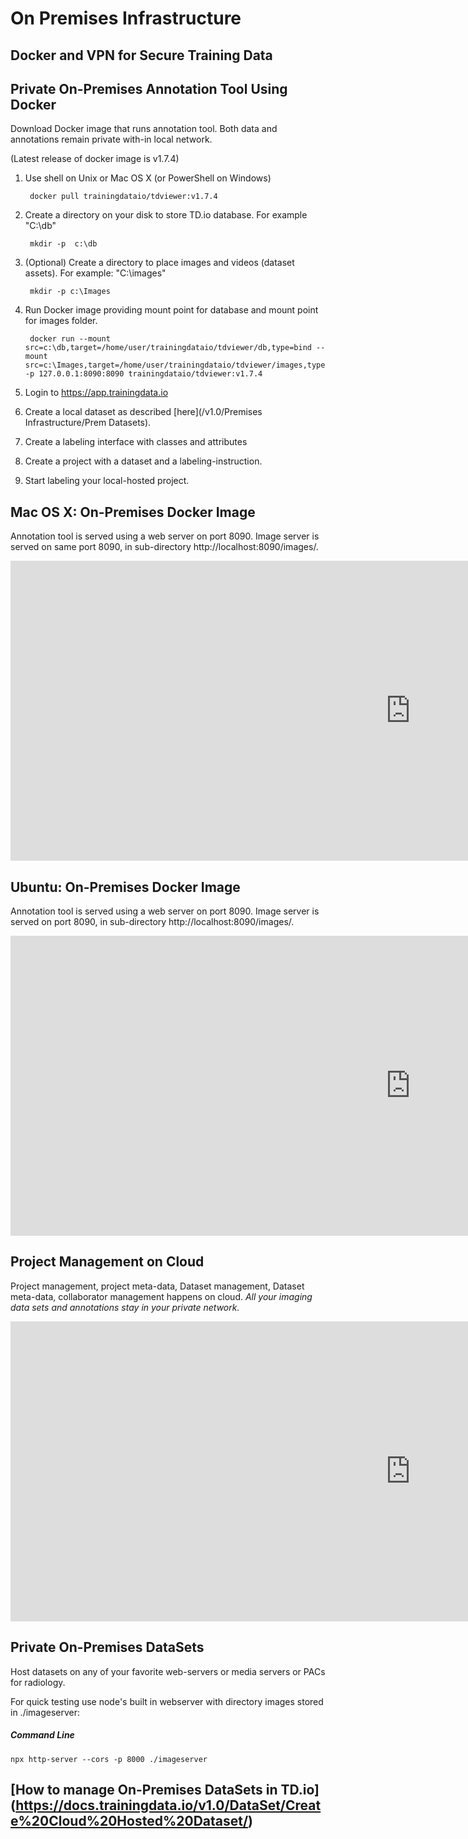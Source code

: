 # On Premises Infrastructure

## Docker and VPN for Secure Training Data

## Private On-Premises Annotation Tool Using Docker

Download Docker image that runs annotation tool. Both data and annotations remain private with-in local network.

(Latest release of docker image is v1.7.4)

1. Use shell on Unix or Mac OS X (or PowerShell on Windows)

        docker pull trainingdataio/tdviewer:v1.7.4


2. Create a directory on your disk to store TD.io database. For example "C:\db"

        mkdir -p  c:\db

3. (Optional) Create a directory to place images and videos (dataset assets). For example: "C:\images"

        mkdir -p c:\Images

4. Run Docker image providing mount point for database and mount point for images folder.

        docker run --mount src=c:\db,target=/home/user/trainingdataio/tdviewer/db,type=bind --mount src=c:\Images,target=/home/user/trainingdataio/tdviewer/images,type=bind -p 127.0.0.1:8090:8090 trainingdataio/tdviewer:v1.7.4

5. Login to https://app.trainingdata.io
6. Create a local dataset as described [here](/v1.0/Premises Infrastructure/Prem Datasets).
5. Create a labeling interface with classes and attributes
6. Create a project with a dataset and a labeling-instruction.
7. Start labeling your local-hosted project.

## Mac OS X: On-Premises Docker Image

Annotation tool is served using a web server on port 8090.
Image server is served on same port 8090, in sub-directory http://localhost:8090/images/.

<!-- [![On Premises Docker Mac OS X](https://i.ytimg.com/vi/X3QOo_lJrjE/hqdefault.jpg)](https://www.youtube.com/watch?v=X3QOo_lJrjE&feature=youtu.be) -->

<div class="video-wrapper">
  <iframe width="1280" height="480" src="https://www.youtube.com/embed/X3QOo_lJrjE" frameborder="0" allowfullscreen></iframe>
</div>


## Ubuntu: On-Premises Docker Image

Annotation tool is served using a web server on port 8090.
Image server is served on port 8090, in sub-directory http://localhost:8090/images/.

<!-- [![Ubuntu](https://i.ytimg.com/vi/ESAtt73cBLw/hqdefault.jpg)](https://www.youtube.com/watch?v=ESAtt73cBLw&feature=youtu.be) -->

<div class="video-wrapper">
  <iframe width="1280" height="480" src="https://www.youtube.com/embed/ESAtt73cBLw" frameborder="0" allowfullscreen></iframe>
</div>


## Project Management on Cloud

Project management, project meta-data, Dataset management, Dataset meta-data, collaborator management happens on cloud. *All your imaging data sets and annotations stay in your private network.*

<!-- [![May 23, 2019 1:25 PM](https://i.ytimg.com/vi/45nKiW8inFM/hqdefault.jpg)](https://www.youtube.com/watch?v=45nKiW8inFM&feature=youtu.be) -->

<div class="video-wrapper">
  <iframe width="1280" height="480" src="https://www.youtube.com/embed/45nKiW8inFM" frameborder="0" allowfullscreen></iframe>
</div>


## Private On-Premises DataSets

Host datasets on any of your favorite web-servers or media servers or PACs for radiology.

For quick testing use node's built in webserver with directory images stored in ./imageserver:

##### Command Line
```shell
npx http-server --cors -p 8000 ./imageserver
```

## [How to manage On-Premises DataSets in TD.io] (https://docs.trainingdata.io/v1.0/DataSet/Create%20Cloud%20Hosted%20Dataset/)

